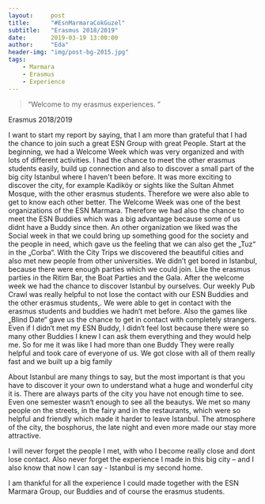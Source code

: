 ```yaml
---
layout:     post
title:      "#EsnMarmaraCokGuzel"
subtitle:   "Erasmus 2018/2019"
date:       2019-03-19 13:00:00
author:     "Eda"
header-img: "img/post-bg-2015.jpg"
tags:
    - Marmara
    - Erasmus
    - Experience
---
```


> “Welcome to my erasmus experiences. ”


Erasmus 2018/2019

I want to start my report by saying, that I am more than grateful that I had the chance to join such a great ESN Group with great People.
Start at the beginning, we had a Welcome Week which was very organized and with lots of different activities. I had the chance to meet the other erasmus students easily, build up connection and also to discover a small part of the big city Istanbul where I haven't been before.
It was more exciting to discover the city, for example Kadiköy or sights like the Sultan Ahmet Mosque, with the other erasmus students. Therefore we were also able to get to know each other better.
The Welcome Week was one of the best organizations of the ESN Marmara. Therefore we had also the chance to meet the ESN Buddies which was a big advantage because some of us didnt have a Buddy since then.
An other organization we liked was the Social week in that we could bring up something good for the society and the people in need, which gave us the feeling that we can also get the „Tuz“ in the „Corba“.
With the City Trips we discovered the beautiful cities and also met new people from other universities.
We didn’t get bored in Istanbul, because there were enough parties which we could join. Like the erasmus parties in the Ritim Bar, the Boat Parties and the Gala.
After the welcome week we had the chance to discover Istanbul by ourselves. Our weekly Pub Crawl was really helpful to not lose the contact with our ESN Buddies and the other erasmus students,. We were able to get in contact with the erasmus students and buddies we hadn‘t met before. Also the games like „Blind Date“ gave us the chance to get in contact with completely strangers.
Even if I didn‘t met my ESN Buddy, I didn‘t feel lost because there were so many other Buddies I knew I can ask them everything and they would help me. So for me it was like I had more than one Buddy
They were really helpful and took care of everyone of us. We got close with all of them really fast and we built up a big family

About Istanbul are many things to say, but the most important is that you have to discover it  your own to understand what a huge and wonderful city it is. There are always parts of the city you have not enough time to see. Even one semester wasn‘t enough  to see all the beautys. We met so many people on the streets, in the fairy and in the restaurants, which were so helpful and friendly which made it harder to leave Istanbul. The atmosphere of the city, the bosphorus, the late night and even more made our stay more attractive.

I will never forget the people I met, with who I become really close and dont lose contact. Also never forget the experience I made in this big city – and I also know that now I can say - Istanbul is my second home.

I am thankful for all the experience I could made together with the ESN Marmara Group, our Buddies and of course the erasmus students.